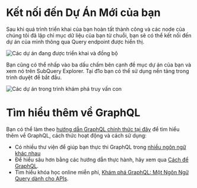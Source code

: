 # Kết nối đến Dự Án Mới của bạn

Sau khi quá trình triển khai của bạn hoàn tất thành công và các node của chúng tôi đã lập chỉ mục dữ liệu của bạn từ chuỗi, bạn sẽ có thể kết nối đến dự án của mình thông qua Query endpoint được hiển thị.

![Các dự án đang được triển khai và đồng bộ](https://static.subquery.network/media/projects/projects-deploy-sync.png)

Bạn cũng có thể nhấp vào ba dấu chấm bên cạnh đề mục dự án của bạn và xem nó trên SubQuery Explorer. Tại đ1o bạn có thể sử dụng nền tảng trong trình duyệt để bắt đầu.

![Các dự án trong trình khám phá truy vấn con](https://static.subquery.network/media/projects/projects-explorer.png)

# Tìm hiểu thêm về GraphQL

Bạn có thể làm theo [hướng dẫn GraphQL chính thức tại đây](https://graphql.org/learn/) để tìm hiểu thêm về GraphQL, cách thức hoạt động và cách sử dụng:
- Có nhiều thư viện để giúp bạn thực thi GraphQL trong [nhiều ngôn ngữ khác nhau](https://graphql.org/code/)
- Để hiểu sâu hơn bằng các hướng dẫn thực hành, hãy xem qua [Cách để GraphQL](https://www.howtographql.com/).
- Tìm hiểu khóa học online miễn phí, [Khám phá GraphQL: Một Ngôn Ngữ Query dành cho APIs](https://www.edx.org/course/exploring-graphql-a-query-language-for-apis).